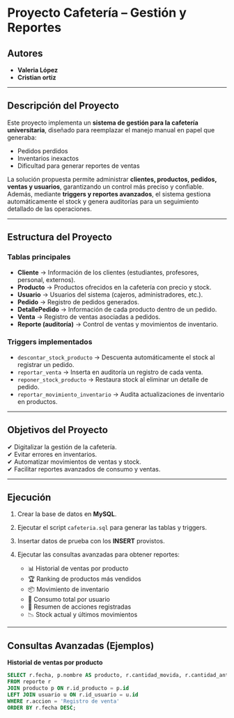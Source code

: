 #  Proyecto Cafetería – Gestión y Reportes

##  Autores
- **Valeria López**
- **Cristian ortiz**

---

## Descripción del Proyecto
Este proyecto implementa un **sistema de gestión para la cafetería universitaria**, diseñado para reemplazar el manejo manual en papel que generaba:

-  Pedidos perdidos  
-  Inventarios inexactos  
-  Dificultad para generar reportes de ventas  

La solución propuesta permite administrar **clientes, productos, pedidos, ventas y usuarios**, garantizando un control más preciso y confiable.  
Además, mediante **triggers y reportes avanzados**, el sistema gestiona automáticamente el stock y genera auditorías para un seguimiento detallado de las operaciones.

---

## Estructura del Proyecto

###  Tablas principales
- **Cliente** → Información de los clientes (estudiantes, profesores, personal, externos).  
- **Producto** → Productos ofrecidos en la cafetería con precio y stock.  
- **Usuario** → Usuarios del sistema (cajeros, administradores, etc.).  
- **Pedido** → Registro de pedidos generados.  
- **DetallePedido** → Información de cada producto dentro de un pedido.  
- **Venta** → Registro de ventas asociadas a pedidos.  
- **Reporte (auditoría)** → Control de ventas y movimientos de inventario.  

###  Triggers implementados
- `descontar_stock_producto` → Descuenta automáticamente el stock al registrar un pedido.  
- `reportar_venta` → Inserta en auditoría un registro de cada venta.  
- `reponer_stock_producto` → Restaura stock al eliminar un detalle de pedido.  
- `reportar_movimiento_inventario` → Audita actualizaciones de inventario en productos.  

---

## Objetivos del Proyecto
✔ Digitalizar la gestión de la cafetería.  
✔ Evitar errores en inventarios.  
✔ Automatizar movimientos de ventas y stock.  
✔ Facilitar reportes avanzados de consumo y ventas.  

---

## Ejecución

1. Crear la base de datos en **MySQL**.  
2. Ejecutar el script `cafeteria.sql` para generar las tablas y triggers.  
3. Insertar datos de prueba con los **INSERT** provistos.  
4. Ejecutar las consultas avanzadas para obtener reportes:

   - 📊 Historial de ventas por producto  
   - 🏆 Ranking de productos más vendidos  
   - 📦 Movimiento de inventario  
   - 👤 Consumo total por usuario  
   - 📑 Resumen de acciones registradas  
   - 📉 Stock actual y últimos movimientos  

---

##  Consultas Avanzadas (Ejemplos)

**Historial de ventas por producto**
```sql
SELECT r.fecha, p.nombre AS producto, r.cantidad_movida, r.cantidad_antes, r.cantidad_despues, u.nombre AS usuario, r.detalle
FROM reporte r
JOIN producto p ON r.id_producto = p.id
LEFT JOIN usuario u ON r.id_usuario = u.id
WHERE r.accion = 'Registro de venta'
ORDER BY r.fecha DESC;
